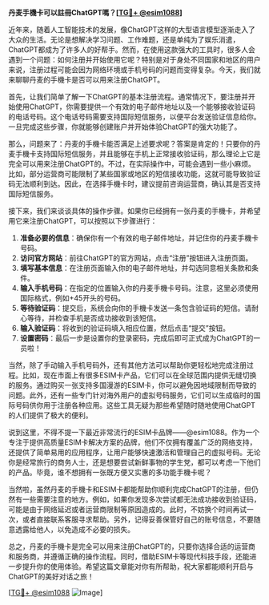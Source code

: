 **丹麦手機卡可以註冊ChatGPT嗎？[[TG💪+ @esim1088](https://t.me/s/esim1088)]**

近年来，随着人工智能技术的发展，像ChatGPT这样的大型语言模型逐渐走入了大众的生活。无论是想解决学习问题、工作难题，还是单纯为了娱乐消遣，ChatGPT都成为了许多人的好帮手。然而，在使用这款强大的工具时，很多人会遇到一个问题：如何注册并开始使用它呢？特别是对于身处不同国家和地区的用户来说，注册过程可能会因为网络环境或手机号码的问题而变得复杂。今天，我们就来聊聊丹麦的手機卡是否可以用来注册ChatGPT。

首先，让我们简单了解一下ChatGPT的基本注册流程。通常情况下，要注册并开始使用ChatGPT，你需要提供一个有效的电子邮件地址以及一个能够接收验证码的电话号码。这个电话号码需要支持国际短信服务，以便平台发送验证信息给你。一旦完成这些步骤，你就能够创建账户并开始体验ChatGPT的强大功能了。

那么，问题来了：丹麦的手機卡能否满足上述要求呢？答案是肯定的！只要你的丹麦手機卡支持国际短信服务，并且能够在手机上正常接收验证码，那么理论上它是完全可以用来注册ChatGPT的。不过，在实际操作中，可能会遇到一些小麻烦。比如，部分运营商可能限制了某些国家或地区的短信接收功能，这就可能导致验证码无法顺利到达。因此，在选择手機卡时，建议提前咨询运营商，确认其是否支持国际短信服务。

接下来，我们来谈谈具体的操作步骤。如果你已经拥有一张丹麦的手機卡，并希望用它来注册ChatGPT，可以按照以下步骤进行：

1. **准备必要的信息**：确保你有一个有效的电子邮件地址，并记住你的丹麦手機卡号码。
2. **访问官方网站**：前往ChatGPT的官方网站，点击“注册”按钮进入注册页面。
3. **填写基本信息**：在注册页面输入你的电子邮件地址，并勾选同意相关条款和条件。
4. **输入手机号码**：在指定的位置输入你的丹麦手機卡号码。注意，这里必须使用国际格式，例如+45开头的号码。
5. **等待验证码**：提交后，系统会向你的手機卡发送一条包含验证码的短信。请耐心等待，并检查手机是否成功接收到该短信。
6. **输入验证码**：将收到的验证码填入相应位置，然后点击“提交”按钮。
7. **设置密码**：最后一步是设置你的登录密码，完成后即可正式成为ChatGPT的一员啦！

当然，除了手动输入手机号码外，还有其他方法可以帮助你更轻松地完成注册过程。比如，现在市面上有很多ESIM卡产品，它们可以在全球范围内提供无缝切换的服务。通过购买一张支持多国漫游的ESIM卡，你可以避免因地域限制而导致的问题。此外，还有一些专门针对海外用户的虚拟号码服务，它们可以生成临时的国际号码供你用于注册各种应用。这些工具无疑为那些希望随时随地使用ChatGPT的人们提供了极大的便利。

说到这里，不得不提一下最近非常流行的ESIM卡品牌——@esim1088。作为一个专注于提供高质量ESIM卡解决方案的品牌，他们不仅拥有覆盖广泛的网络支持，还提供了简单易用的应用程序，让用户能够快速激活和管理自己的虚拟号码。无论你是经常旅行的商务人士，还是想要尝试新鲜事物的学生党，都可以考虑一下他们的产品。毕竟，谁不想拥有一张既方便又实惠的多功能手機卡呢？

当然啦，虽然丹麦的手機卡和ESIM卡都能帮助你顺利完成ChatGPT的注册，但仍然有一些需要注意的地方。例如，如果你发现多次尝试都无法成功接收到验证码，可能是由于网络延迟或者运营商限制等原因造成的。此时，不妨换个时间再试一次，或者直接联系客服寻求帮助。另外，记得妥善保管好自己的账号信息，不要随意透露给他人，以免造成不必要的损失。

总之，丹麦的手機卡是完全可以用来注册ChatGPT的，只要你选择合适的运营商和服务商，并遵循正确的操作流程。同时，借助ESIM卡等现代科技手段，还能进一步提升你的使用体验。希望这篇文章能对你有所帮助，祝大家都能顺利开启与ChatGPT的美好对话之旅！

[[TG💪+ @esim1088](https://t.me/s/esim1088) ![Image](https://i.postimg.cc/4NQfJmqS/Snipaste-2025-05-13-00-14-12.png)]